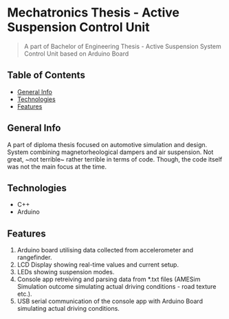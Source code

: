 # Mechatronics Thesis - Active Suspension Control Unit
> A part of Bachelor of Engineering Thesis - Active Suspension System Control Unit based on Arduino Board


## Table of Contents
* [General Info](#general-info)
* [Technologies](#technologies)
* [Features](#features)

## General Info
A part of diploma thesis focused on automotive simulation and design.
System combining magnetorheological dampers and air suspension.
Not great, ~not terrible~ rather terrible in terms of code.
Though, the code itself was not the main focus at the time.

## Technologies
* C++
* Arduino

## Features
1. Arduino board utilising data collected from accelerometer and rangefinder.
2. LCD Display showing real-time values and current setup.
3. LEDs showing suspension modes.
4. Console app retreiving and parsing data from *.txt files
(AMESim Simulation outcome simulating actual driving conditions - road texture etc.).
5. USB serial communication of the console app with Arduino Board simulating actual driving conditions.
